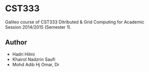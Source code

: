 CST333
======
Galileo course of CST333 Ditributed & Grid Computing for Academic Session 2014/2015 (Semester 1).

Author
------
* Hadri Hilmi
* Khairol Nadzrin Saufi
* Mohd Adib Hj Omar, Dr
